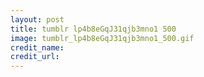 ```yaml
---
layout: post
title: tumblr lp4b8eGqJ31qjb3mno1 500
image: tumblr_lp4b8eGqJ31qjb3mno1_500.gif
credit_name: 
credit_url:
---
```


